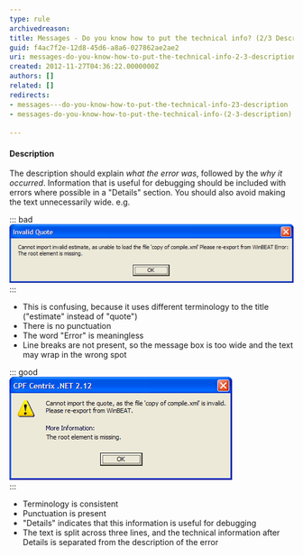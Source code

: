 ```yaml
---
type: rule
archivedreason: 
title: Messages - Do you know how to put the technical info? (2/3 Description)
guid: f4ac7f2e-12d8-45d6-a8a6-027862ae2ae2
uri: messages-do-you-know-how-to-put-the-technical-info-2-3-description
created: 2012-11-27T04:36:22.0000000Z
authors: []
related: []
redirects:
- messages---do-you-know-how-to-put-the-technical-info-23-description
- messages-do-you-know-how-to-put-the-technical-info-(2-3-description)

---
```


#### Description

The description should explain *what the error was*, followed by the *why it occurred*. Information that is useful for debugging should be included with errors where possible in a "Details" section. You should also avoid making the text unnecessarily wide. e.g.

<!--endintro-->


::: bad  
![Figure: Bad Example - A message box that does not intuitively alert the user](../../assets/BadMessageBox.gif)  
:::

* This is confusing, because it uses different terminology to the title ("estimate" instead of "quote")
* There is no punctuation
* The word "Error" is meaningless
* Line breaks are not present, so the message box is too wide and the text may wrap in the wrong spot



::: good  
![Figure: Good Example - A message box that is clear, consistent and intuitive](../../assets/GoodMessageBox.gif)  
:::

* Terminology is consistent
* Punctuation is present
* "Details" indicates that this information is useful for debugging
* The text is split across three lines, and the technical information after Details is separated from the description of the error
